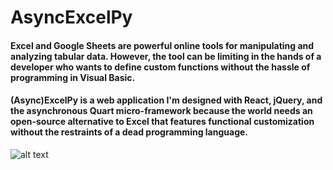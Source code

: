 # AsyncExcelPy
<h4>Excel and Google Sheets are powerful online tools for manipulating and analyzing tabular data. However, the tool can be limiting in the hands of a developer who wants to define custom functions without the hassle of programming in Visual Basic.</h4>

<h4>(Async)ExcelPy is a web application I'm designed with React, jQuery, and the asynchronous Quart micro-framework because the world needs an open-source alternative to Excel that features functional customization without the restraints of a dead programming language.</h4>

![alt text](https://dgolembiowski.com/cdn/image.png "ExcelPy")


